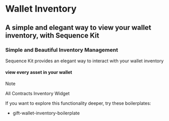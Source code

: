 # Wallet Inventory
## A simple and elegant way to view your wallet inventory, with Sequence Kit

### Simple and Beautiful Inventory Management

Sequence Kit provides an elegant way to interact with your wallet inventory

#### view every asset in your wallet
> [!NOTE]
> All Contracts Inventory Widget

If you want to explore this functionality deeper, try these boilerplates:
- gift-wallet-inventory-boilerplate
